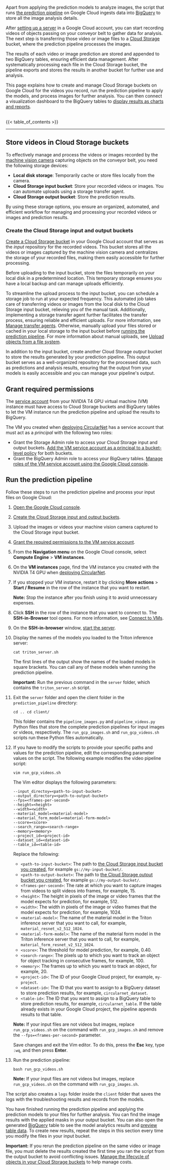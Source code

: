 Apart from applying the prediction models to analyze images, the script that runs [the prediction pipeline](./learn-about-pipeline) on Google Cloud ingests data into [BigQuery](https://cloud.google.com/bigquery) to store all the image analysis details.

After [setting up a server](/third_party/tensorflow_models/official/projects/waste_identification_ml/circularnet-docs/content/deploy-cn/start-server) in a Google Cloud account, you can start recording videos of objects passing on your conveyor belt to gather data for analysis. The next step is transferring those video or image files to a [Cloud Storage](https://cloud.google.com/storage) bucket, where the prediction pipeline processes the images.

The results of each video or image prediction are stored and appended to two
BigQuery tables, ensuring efficient data management. After systematically
processing each file in the Cloud Storage bucket, the pipeline exports and
stores the results in another bucket for further use and analysis.

This page explains how to create and manage Cloud Storage buckets on Google
Cloud for the videos you record, run the prediction pipeline to apply the
models, and process images for further analysis. You can then connect a
visualization dashboard to the BigQuery tables to [display results as charts and reports](/third_party/tensorflow_models/official/projects/waste_identification_ml/circularnet-docs/content/view-data/).<br/><br/>

{{< table_of_contents >}}

---

## Store videos in Cloud Storage buckets

To effectively manage and process the videos or images recorded by the [machine vision camera](/third_party/tensorflow_models/official/projects/waste_identification_ml/circularnet-docs/content/system-req/choose-camera/) capturing objects on the conveyor belt, you need the following storage devices:

-  **Local disk storage**: Temporarily cache or store files locally from the camera.
-  **Cloud Storage input bucket**: Store your recorded videos or images. You can automate uploads using a storage transfer agent.
-  **Cloud Storage output bucket**: Store the prediction results.

By using these storage options, you ensure an organized, automated, and
efficient workflow for managing and processing your recorded videos or images
and prediction results.

### Create the Cloud Storage input and output buckets

[Create a Cloud Storage bucket](https://cloud.google.com/storage/docs/creating-buckets) in your Google
Cloud account that serves as the _input_ repository for the recorded videos.
This bucket stores all the videos or images captured by the machine vision
camera and centralizes the storage of your recorded files, making them easily
accessible for further processing.

Before uploading to the input bucket, store the files temporarily on your local
disk in a predetermined location. This temporary storage ensures you have a
local backup and can manage uploads efficiently.

To streamline the upload process to the input bucket, you can schedule a storage job to run at your expected frequency. This automated job takes care of transferring videos or images from the local disk to the Cloud Storage input bucket, relieving you of the manual task. Additionally, implementing a storage transfer agent further facilitates the transfer process, ensuring reliable and efficient uploads. For more information, see [Manage transfer agents](https://cloud.google.com/storage-transfer/docs/managing-on-prem-agents). Otherwise, manually upload your files stored or cached in your local storage to the input bucket before [running the prediction pipeline](#run-the-prediction-pipeline). For more information about manual uploads, see [Upload objects from a file system](https://cloud.google.com/storage/docs/uploading-objects).

In addition to the input bucket, create another Cloud Storage _output_ bucket to
store the results generated by your prediction pipeline. This output bucket
serves as a well-organized repository for the processed data, such as
predictions and analysis results, ensuring that the output from your models is
easily accessible and you can manage your pipeline's output.

## Grant required permissions

The [service account](https://cloud.google.com/compute/docs/access/service-accounts#default_service_account)
from your NVIDIA T4 GPU virtual machine (VM) instance must have access to Cloud
Storage buckets and BigQuery tables to let the VM instance run the prediction
pipeline and upload the results to BigQuery.

The VM you created when [deploying CircularNet](/third_party/tensorflow_models/official/projects/waste_identification_ml/circularnet-docs/content/deploy-cn/) has a service
account that must act as a _principal_ with the following two roles:

-  Grant the Storage Admin role to access your Cloud Storage input and output buckets. [Add the VM service account as a principal to a bucket-level policy](https://cloud.google.com/storage/docs/access-control/using-iam-permissions#bucket-add) for both buckets.
-  Grant the BigQuery Admin role to access your BigQuery tables. [Manage roles of the VM service account using the Google Cloud console](https://cloud.google.com/iam/docs/manage-access-service-accounts).

## Run the prediction pipeline

Follow these steps to run the prediction pipeline and process your input files
on Google Cloud:

1. [Open the Google Cloud console](https://cloud.google.com/cloud-console).
1. [Create the Cloud Storage input and output buckets](#create-the-cloud-storage-input-and-output-buckets).
1. Upload the images or videos your machine vision camera captured to the Cloud
   Storage input bucket.
1. [Grant the required permissions to the VM service account](#grant-required-permissions).
1. From the **Navigation menu** on the Google Cloud console, select **Compute Engine** > **VM instances**.
1. On the **VM instances** page, find the VM instance you created with the
   NVIDIA T4 GPU when [deploying CircularNet](/third_party/tensorflow_models/official/projects/waste_identification_ml/circularnet-docs/content/deploy-cn/).
1. If you stopped your VM instance, restart it by clicking **More actions** >
   **Start / Resume** in the row of the instance that you want to restart.

    **Note:** Stop the instance after you finish using it to avoid unnecessary
    expenses.

1. Click **SSH** in the row of the instance that you want to connect to. The
   **SSH-in-Browser** tool opens. For more information, see [Connect to VMs](https://cloud.google.com/compute/docs/connect/standard-ssh#connect_to_vms).
1. On the **SSH-in-browser** window, [start the server](/third_party/tensorflow_models/official/projects/waste_identification_ml/circularnet-docs/content/deploy-cn/start-server).
1. Display the names of the models you loaded to the Triton inference server:

    ```
    cat triton_server.sh
    ```

    The first lines of the output show the names of the loaded models in square
    brackets. You can call any of these models when running the prediction
    pipeline.

    **Important:** Run the previous command in the `server` folder, which
    contains the `triton_server.sh` script.

1. Exit the `server` folder and open the client folder in the
   `prediction_pipeline` directory:

    ```
    cd .. cd client/
    ```

    This folder contains the `pipeline_images.py` and `pipeline_videos.py`
    Python files that store the complete prediction pipelines for input images
    or videos, respectively. The `run_gcp_images.sh` and `run_gcp_videos.sh`
    scripts run these Python files automatically.

1. If you have to modify the scripts to provide your specific paths and values
   for the prediction pipeline, edit the corresponding parameter values on the
   script. The following example modifies the video pipeline script:

    ```
    vim run_gcp_videos.sh
    ```

	The Vim editor displays the following parameters:

    ```
    --input_directoy=<path-to-input-bucket>
    --output_directory=<path-to-output-bucket>
    --fps=<frames-per-second>
    --height=<height>
    --width=<width>
    --material_model=<material-model>
    --material_form_model=<material-form-model>
    --score=<score>
    --search_range=<search-range>
    --memory=<memory>
    --project_id=<project-id>
    --dataset_id=<dataset-id>
    --table_id=<table-id>
    ```

    Replace the following:

    -  `<path-to-input-bucket>`: The path to [the Cloud Storage input bucket you created](#create-the-cloud-storage-input-and-output-buckets), for example `gs://my-input-bucket/`.
    -  `<path-to-output-bucket>`: The path to [the Cloud Storage output bucket you created](#create-the-cloud-storage-input-and-output-buckets), for example `gs://my-output-bucket/`.
    -  `<frames-per-second>`: The rate at which you want to capture images from videos to split videos into frames, for example, 15.
    -  `<height>`: The height in pixels of the image or video frames that the model expects for prediction, for example, 512.
    -  `<width>`: The width in pixels of the image or video frames that the model expects for prediction, for example, 1024.
    -  `<material-model>`: The name of the material model in the Triton inference server that you want to call, for example, `material_resnet_v2_512_1024`.
    -  `<material-form-model>`: The name of the material form model in the Triton inference server that you want to call, for example, `material_form_resnet_v2_512_1024`.
    -  `<score>`: The threshold for model prediction, for example, 0.40.
    -  `<search-range>`: The pixels up to which you want to track an object for object tracking in consecutive frames, for example, 100.
    -  `<memory>`: The frames up to which you want to track an object, for example, 20.
    -  `<project-id>`: The ID of your Google Cloud project, for example, `my-project`.
    -  `<dataset-id>`: The ID that you want to assign to a BigQuery dataset to store prediction results, for example, `circularnet_dataset`.
    -  `<table-id>`: The ID that you want to assign to a BigQuery table to store prediction results, for example, `circularnet_table`. If the table already exists in your Google Cloud project, the pipeline appends results to that table.

    **Note:** If your input files are not videos but images, replace
    `run_gcp_videos.sh` on the command with `run_gcp_images.sh` and remove the
    `--fps=<frames-per-second>` parameter.

    Save changes and exit the Vim editor. To do this, press the **Esc** key,
    type `:wq`, and then press **Enter**.

1. Run the prediction pipeline:

    ```
    bash run_gcp_videos.sh
    ```

    **Note:** If your input files are not videos but images, replace
    `run_gcp_videos.sh` on the command with `run_gcp_images.sh`.

The script also creates a `logs` folder inside the `client` folder that saves
the logs with the troubleshooting results and records from the models.

You have finished running the prediction pipeline and applying the prediction models to your files for further analysis. You can find the image results with the applied masks in your output bucket. You can also open the generated [BigQuery](https://cloud.google.com/bigquery) table to see the model analytics results and [preview table data](https://cloud.google.com/bigquery/docs/quickstarts/load-data-console#preview_table_data). To create new results, repeat the steps in this section every time you modify the files in your input bucket.

**Important:** If you rerun the prediction pipeline on the same video or image file, you must delete the results created the first time you ran the script from the output bucket to avoid conflicting issues. [Manage the lifecycle of objects in your Cloud Storage buckets](https://cloud.google.com/storage/docs/lifecycle) to help manage costs.